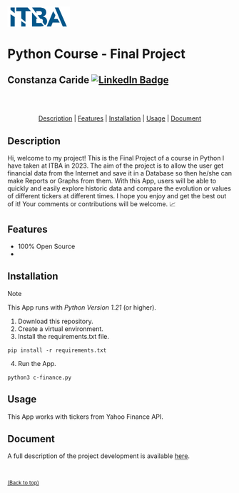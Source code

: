 <img src="./images/logo-itba.png" width="140">

# Python Course - Final Project

## Constanza Caride [![LinkedIn Badge](https://img.shields.io/badge/LinkedIn-Profile-informational?style=flat&logo=linkedin&logoColor=white&color=0D76A8)](https://www.linkedin.com/in/constanzacaridegis/)

<br>
<br>

<p align="center">
<a href="#Description">Description</a> | <a href="#Features">Features</a> | <a href="#Installation">Installation</a> | <a href="#Usage">Usage</a> | <a href="#Document">Document</a> 
</p>

<!--**English**   |   [Español](./README-ES.md)-->

## Description
Hi, welcome to my project! This is the Final Project of a course in Python I have taken at ITBA in 2023. The aim of the project is to allow the user get financial data from the Internet and save it in a Database so then he/she can make Reports or Graphs from them. With this App, users will be able to quickly and easily explore historic data and compare the evolution or values of different tickers at different times. I hope you enjoy and get the best out of it! Your comments or contributions will be welcome.  :chart_with_upwards_trend: 

## Features
- 100% Open Source
- 

## Installation
> [!NOTE]
> This App runs with *Python Version 1.21* (or higher).

1. Download this repository.
2. Create a virtual environment.
3. Install the requirements.txt file.

```
pip install -r requirements.txt
```

4. Run the App.  
```
python3 c-finance.py
```

## Usage
This App works with tickers from Yahoo Finance API. 

## Document 
A full description of the project development is available [here](./Document.md).

<br>

<sup>[(Back to top)](#Python-Course---Final-Project)</sup>



<!--you can add to the repo LICENSE.md and/or CODE_OF_CONDUCT.md templates, they appear next to the readme file--> 
